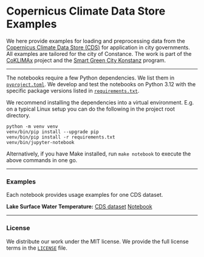 # Copernicus Climate Data Store Examples

We here provide examples for loading and preprocessing data from the
[Copernicus Climate Data Store (CDS)][cds] for application in city
governments. All examples are tailored for the city of Constance. The
work is part of the [CoKLIMAx][coklimax] project and the [Smart Green
City Konstanz][sgc] program.

[cds]: https://cds.climate.copernicus.eu/
[coklimax]: https://www.iigs.uni-stuttgart.de/forschung/coklimax/
[sgc]: https://smart-green-city-konstanz.de/

---

The notebooks require a few Python dependencies. We list them in
[`pyproject.toml`](pyproject.toml). We develop and test the notebooks
on Python 3.12 with the specific package versions listed in
[`requirements.txt`](requirements.txt).

We recommend installing the dependencies into a virtual environment.
E.g. on a typical Linux setup you can do the following in the project
root directory.

```shell
python -m venv venv
venv/bin/pip install --upgrade pip
venv/bin/pip install -r requirements.txt
venv/bin/jupyter-notebook
```

Alternatively, if you have Make installed, run `make notebook` to
execute the above commands in one go.

----

### Examples

Each notebook provides usage examples for one CDS dataset.

**Lake Surface Water Temperature:**
[CDS dataset](https://cds.climate.copernicus.eu/cdsapp#!/dataset/satellite-lake-water-temperature)
[Notebook](./lake-surface-water-temperature.ipynb)

---

### License

We distribute our work under the MIT license. We provide the full
license terms in the [`LICENSE`](./LICENSE) file.
